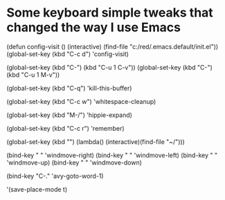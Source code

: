 # Some keyboard simple tweaks that changed the way I use Emacs

(defun config-visit ()
 (interactive)
 (find-file "c:/red/.emacs.default/init.el"))
(global-set-key (kbd "C-c d") 'config-visit)

(global-set-key (kbd "C-<down>") (kbd "C-u 1 C-v"))
(global-set-key (kbd "C-<up>") (kbd "C-u 1 M-v"))

(global-set-key (kbd "C-q") 'kill-this-buffer)

(global-set-key (kbd "C-c w") 'whitespace-cleanup)

(global-set-key (kbd "M-/") 'hippie-expand)

(global-set-key (kbd "C-c r") 'remember)

(global-set-key (kbd "<f5>") (lambda() (interactive)(find-file "~/")))

(bind-key "<f2> <right>" 'windmove-right)
(bind-key "<f2> <left>" 'windmove-left)
(bind-key "<f2> <up>" 'windmove-up)
(bind-key "<f2> <down>" 'windmove-down)

(bind-key "C-." 'avy-goto-word-1)

'(save-place-mode t)

